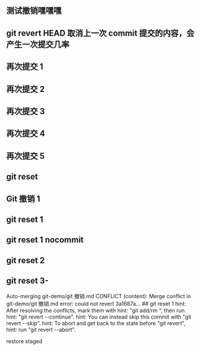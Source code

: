 ## 测试撤销嘿嘿嘿

## git revert HEAD 取消上一次 commit 提交的内容，会产生一次提交几率

## 再次提交 1

## 再次提交 2

## 再次提交 3

## 再次提交 4

## 再次提交 5

## git reset

## Git 撤销 1

## git reset 1

## git reset 1 nocommit

## git reset 2

## git reset 3-

Auto-merging git-demo/git 撤销.md
CONFLICT (content): Merge conflict in git-demo/git 撤销.md
error: could not revert 3a1687a... ## git reset 1
hint: After resolving the conflicts, mark them with
hint: "git add/rm <pathspec>", then run
hint: "git revert --continue".
hint: You can instead skip this commit with "git revert --skip".
hint: To abort and get back to the state before "git revert",
hint: run "git revert --abort".

restore
staged
